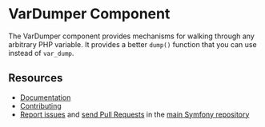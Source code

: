 VarDumper Component
===================

The VarDumper component provides mechanisms for walking through any arbitrary
PHP variable. It provides a better `dump()` function that you can use instead
of `var_dump`.

Resources
---------

 * [Documentation](https://symfony.com/doc/current/components/var_dumper/introduction.html)
 * [Contributing](https://symfony.com/doc/current/contributing/index.html)
 * [Report issues](https://github.com/symfony/symfony/issues) and
   [send Pull Requests](https://github.com/symfony/symfony/pulls)
   in the [main Symfony repository](https://github.com/symfony/symfony)

